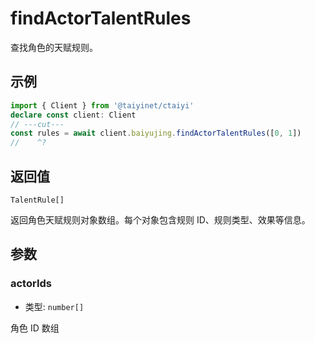 # findActorTalentRules

查找角色的天赋规则。

## 示例

```ts twoslash
import { Client } from '@taiyinet/ctaiyi'
declare const client: Client
// ---cut---
const rules = await client.baiyujing.findActorTalentRules([0, 1])
//    ^?
```

## 返回值

`TalentRule[]`

返回角色天赋规则对象数组。每个对象包含规则 ID、规则类型、效果等信息。

## 参数

### actorIds

- 类型: `number[]`

角色 ID 数组

